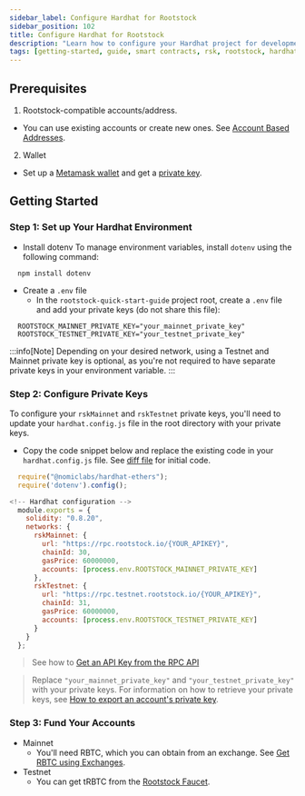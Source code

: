 ```yaml
---
sidebar_label: Configure Hardhat for Rootstock
sidebar_position: 102
title: Configure Hardhat for Rootstock
description: "Learn how to configure your Hardhat project for development on Rootstock testnet and mainnet"
tags: [getting-started, guide, smart contracts, rsk, rootstock, hardhat, blockchain]
---
```


## Prerequisites

1. Rootstock-compatible accounts/address. 
  - You can use existing accounts or create new ones. See [Account Based Addresses](/concepts/account-based-addresses/).
2. Wallet
  - Set up a [Metamask wallet](/dev-tools/wallets/metamask/) and get a [private key](/developers/blockchain-essentials/browser#private-keys-and-public-keys).
  
## Getting Started

### Step 1: Set up Your Hardhat Environment

- Install dotenv 
To manage environment variables, install `dotenv` using the following command:

```shell
  npm install dotenv
```

- Create a `.env` file
  - In the `rootstock-quick-start-guide` project root, create a `.env` file and add your private keys (do not share this file):

```shell
  ROOTSTOCK_MAINNET_PRIVATE_KEY="your_mainnet_private_key"
  ROOTSTOCK_TESTNET_PRIVATE_KEY="your_testnet_private_key"
```

:::info[Note]
Depending on your desired network, using a Testnet and Mainnet private key is optional, as you're not required to have separate private keys in your environment variable.
:::

### Step 2: Configure Private Keys

To configure your `rskMainnet` and `rskTestnet` private keys, you'll need to update your `hardhat.config.js` file in the root directory with your private keys.

- Copy the code snippet below and replace the existing code in your `hardhat.config.js` file. See [diff file](https://github.com/rsksmart/rootstock-quick-start-guide/blob/d018514628c4888cdba8bcdcf307cc5a2077e496/hardhat.config.js#L1) for initial code.

```js
  require("@nomiclabs/hardhat-ethers");
  require('dotenv').config();

<!-- Hardhat configuration -->
  module.exports = {
    solidity: "0.8.20",
    networks: {
      rskMainnet: {
        url: "https://rpc.rootstock.io/{YOUR_APIKEY}",
        chainId: 30,
        gasPrice: 60000000,
        accounts: [process.env.ROOTSTOCK_MAINNET_PRIVATE_KEY]
      },
      rskTestnet: {
        url: "https://rpc.testnet.rootstock.io/{YOUR_APIKEY}",
        chainId: 31,
        gasPrice: 60000000,
        accounts: [process.env.ROOTSTOCK_TESTNET_PRIVATE_KEY]
      }
    }
  };
```

> See how to [Get an API Key from the RPC API](/developers/rpc-api/setup/)


> Replace `"your_mainnet_private_key"` and `"your_testnet_private_key"` with your private keys. For information on how to retrieve your private keys, see [How to export an account's private key](https://support.metamask.io/hc/en-us/articles/360015289632-How-to-export-an-account-s-private-key).

### Step 3: Fund Your Accounts
[](#top "collapsible")
- Mainnet
  - You'll need RBTC, which you can obtain from an exchange. See [Get RBTC using Exchanges](https://dev.rootstock.io/guides/get-crypto-on-rsk/rbtc-exchanges/).
- Testnet
  - You can get tRBTC from the [Rootstock Faucet](https://faucet.rootstock.io/).